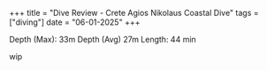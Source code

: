 +++
title = "Dive Review - Crete Agios Nikolaus Coastal Dive"
tags = ["diving"]
date = "06-01-2025"
+++

Depth (Max): 33m
Depth (Avg)  27m
Length: 44 min

wip